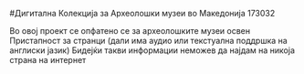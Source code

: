 #Дигитална Колекција за Археолошки музеи во Македонија 173032

Во овој проект се опфатено се за археолошките музеи освен 
Пристапност за странци (дали има аудио или текстуална поддршка на англиски јазик)
Бидејќи такви информации неможев да најдам на никоја страна на интернет
